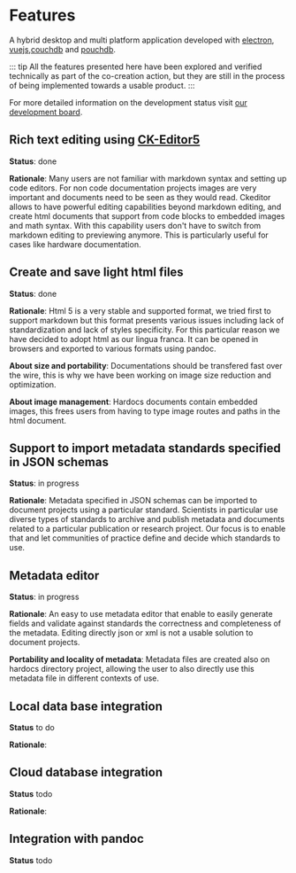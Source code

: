 # Features 
A hybrid desktop and multi platform application developed with [electron](https://www.electronjs.org/), [vuejs](https://vuejs.org/),[couchdb](https://couchdb.apache.org/) and [pouchdb](https://pouchdb.com/). 

::: tip
All the features presented here have been explored and verified technically as part of the co-creation action, but they are still in the process of being implemented towards a usable product.
:::

For more detailed information on the development status visit [our development board](https://github.com/Hardocs/desktop-app/projects/2).

## Rich text editing using [CK-Editor5](https://ckeditor.com/ckeditor-5/)
**Status**: done

**Rationale**: Many users are not familiar with markdown syntax and setting up code editors. For non code documentation projects images are very important and documents need to be seen as they would read. Ckeditor allows to have powerful editing capabilities beyond markdown editing, and create html documents that support from code blocks to embedded images and math syntax. With this capability users don't have to switch from markdown editing to previewing anymore. This is particularly useful for cases like hardware documentation.

## Create and save light html files
**Status**: done

**Rationale**: Html 5 is a very stable and supported format, we tried first to support markdown but this format presents various issues including lack of standardization and lack of styles specificity. For this particular reason we have decided to adopt html as our lingua franca. It can be opened in browsers and exported to various formats using pandoc. 

**About size and portability**: Documentations should be transfered fast over the wire, this is why we have been working on image size reduction and optimization.

**About image management**: Hardocs documents contain embedded images, this frees users from having to type image routes and paths in the html document.


## Support to import metadata standards specified in JSON schemas
**Status**: in progress

**Rationale**: Metadata specified in JSON schemas can be imported to document projects using a particular standard. Scientists in particular use diverse types of standards to archive and publish metadata and documents related to a particular publication or research project. Our focus is to enable that and let communities of practice define and decide which standards to use.


## Metadata editor
**Status**: in progress

**Rationale**: An easy to use metadata editor that enable to easily generate fields and validate against standards the correctness and completeness of the metadata. Editing directly json or xml is not a usable solution to document projects. 

**Portability and locality of metadata**: Metadata files are created also on hardocs directory project, allowing the user to also directly use this metadata file in different contexts of use.


## Local data base integration
**Status** to do

**Rationale**:


## Cloud database integration
**Status** todo

**Rationale**:

## Integration with pandoc
**Status** todo